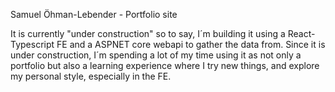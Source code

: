 
Samuel Öhman-Lebender - Portfolio site


It is currently "under construction" so to say, I´m building it using a React-Typescript FE and a ASPNET core webapi to gather the data from.
Since it is under construction, I´m spending a lot of my time using it as not only a portfolio but also a learning experience where I try new things, and explore my personal style, especially in the FE. 
